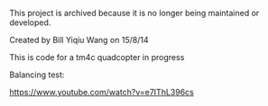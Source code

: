 This project is archived because it is no longer being maintained or developed.

Created by Bill Yiqiu Wang on 15/8/14

This is code for a tm4c quadcopter in progress

Balancing test:

https://www.youtube.com/watch?v=e7IThL396cs
